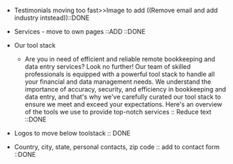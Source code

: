 - Testimonials moving too fast>>Image to add ((Remove email and add industry intstead))::DONE
- Services - move to own pages ::ADD ::DONE
- Our tool stack
    - Are you in need of efficient and reliable remote bookkeeping and data entry services? Look no further! Our team of skilled professionals is equipped with a powerful tool stack to handle all your financial and data management needs. We understand the importance of accuracy, security, and efficiency in bookkeeping and data entry, and that's why we've carefully curated our tool stack to ensure we meet and exceed your expectations. Here's an overview of the tools we use to provide top-notch services :: Reduce text ::DONE
- Logos to move below toolstack :: DONE

- Country, city, state, personal contacts, zip code :: add to contact form ::DONE